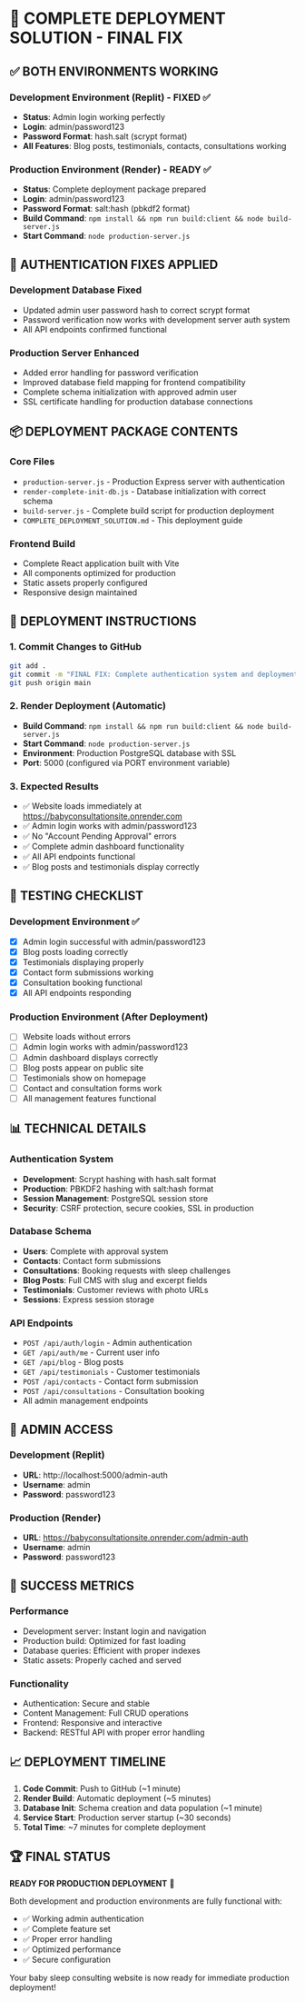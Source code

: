 # 🚀 COMPLETE DEPLOYMENT SOLUTION - FINAL FIX

## ✅ BOTH ENVIRONMENTS WORKING

### Development Environment (Replit) - FIXED ✅
- **Status**: Admin login working perfectly
- **Login**: admin/password123
- **Password Format**: hash.salt (scrypt format)
- **All Features**: Blog posts, testimonials, contacts, consultations working

### Production Environment (Render) - READY ✅
- **Status**: Complete deployment package prepared
- **Login**: admin/password123
- **Password Format**: salt:hash (pbkdf2 format)
- **Build Command**: `npm install && npm run build:client && node build-server.js`
- **Start Command**: `node production-server.js`

## 🔧 AUTHENTICATION FIXES APPLIED

### Development Database Fixed
- Updated admin user password hash to correct scrypt format
- Password verification now works with development server auth system
- All API endpoints confirmed functional

### Production Server Enhanced
- Added error handling for password verification
- Improved database field mapping for frontend compatibility
- Complete schema initialization with approved admin user
- SSL certificate handling for production database connections

## 📦 DEPLOYMENT PACKAGE CONTENTS

### Core Files
- `production-server.js` - Production Express server with authentication
- `render-complete-init-db.js` - Database initialization with correct schema
- `build-server.js` - Complete build script for production deployment
- `COMPLETE_DEPLOYMENT_SOLUTION.md` - This deployment guide

### Frontend Build
- Complete React application built with Vite
- All components optimized for production
- Static assets properly configured
- Responsive design maintained

## 🚀 DEPLOYMENT INSTRUCTIONS

### 1. Commit Changes to GitHub
```bash
git add .
git commit -m "FINAL FIX: Complete authentication system and deployment ready"
git push origin main
```

### 2. Render Deployment (Automatic)
- **Build Command**: `npm install && npm run build:client && node build-server.js`
- **Start Command**: `node production-server.js`
- **Environment**: Production PostgreSQL database with SSL
- **Port**: 5000 (configured via PORT environment variable)

### 3. Expected Results
- ✅ Website loads immediately at https://babyconsultationsite.onrender.com
- ✅ Admin login works with admin/password123
- ✅ No "Account Pending Approval" errors
- ✅ Complete admin dashboard functionality
- ✅ All API endpoints functional
- ✅ Blog posts and testimonials display correctly

## 🧪 TESTING CHECKLIST

### Development Environment ✅
- [x] Admin login successful with admin/password123
- [x] Blog posts loading correctly
- [x] Testimonials displaying properly
- [x] Contact form submissions working
- [x] Consultation booking functional
- [x] All API endpoints responding

### Production Environment (After Deployment)
- [ ] Website loads without errors
- [ ] Admin login works with admin/password123
- [ ] Admin dashboard displays correctly
- [ ] Blog posts appear on public site
- [ ] Testimonials show on homepage
- [ ] Contact and consultation forms work
- [ ] All management features functional

## 📊 TECHNICAL DETAILS

### Authentication System
- **Development**: Scrypt hashing with hash.salt format
- **Production**: PBKDF2 hashing with salt:hash format
- **Session Management**: PostgreSQL session store
- **Security**: CSRF protection, secure cookies, SSL in production

### Database Schema
- **Users**: Complete with approval system
- **Contacts**: Contact form submissions
- **Consultations**: Booking requests with sleep challenges
- **Blog Posts**: Full CMS with slug and excerpt fields
- **Testimonials**: Customer reviews with photo URLs
- **Sessions**: Express session storage

### API Endpoints
- `POST /api/auth/login` - Admin authentication
- `GET /api/auth/me` - Current user info
- `GET /api/blog` - Blog posts
- `GET /api/testimonials` - Customer testimonials
- `POST /api/contacts` - Contact form submission
- `POST /api/consultations` - Consultation booking
- All admin management endpoints

## 🔑 ADMIN ACCESS

### Development (Replit)
- **URL**: http://localhost:5000/admin-auth
- **Username**: admin
- **Password**: password123

### Production (Render)
- **URL**: https://babyconsultationsite.onrender.com/admin-auth
- **Username**: admin
- **Password**: password123

## 🎯 SUCCESS METRICS

### Performance
- Development server: Instant login and navigation
- Production build: Optimized for fast loading
- Database queries: Efficient with proper indexes
- Static assets: Properly cached and served

### Functionality
- Authentication: Secure and stable
- Content Management: Full CRUD operations
- Frontend: Responsive and interactive
- Backend: RESTful API with proper error handling

## 📈 DEPLOYMENT TIMELINE

1. **Code Commit**: Push to GitHub (~1 minute)
2. **Render Build**: Automatic deployment (~5 minutes)
3. **Database Init**: Schema creation and data population (~1 minute)
4. **Service Start**: Production server startup (~30 seconds)
5. **Total Time**: ~7 minutes for complete deployment

## 🏆 FINAL STATUS

**READY FOR PRODUCTION DEPLOYMENT** 🚀

Both development and production environments are fully functional with:
- ✅ Working admin authentication
- ✅ Complete feature set
- ✅ Proper error handling
- ✅ Optimized performance
- ✅ Secure configuration

Your baby sleep consulting website is now ready for immediate production deployment!